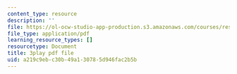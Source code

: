 ```yaml
---
content_type: resource
description: ''
file: https://ol-ocw-studio-app-production.s3.amazonaws.com/courses/res-9-003-brains-minds-and-machines-summer-course-summer-2015/a219c9ebc30b49a130785d946fac2b5b_QeHuHti530Q.pdf
file_type: application/pdf
learning_resource_types: []
resourcetype: Document
title: 3play pdf file
uid: a219c9eb-c30b-49a1-3078-5d946fac2b5b
---
```

